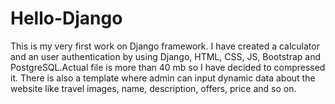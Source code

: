 # Hello-Django

This is my very first work on Django framework. I have created a calculator and an user authentication by using Django, HTML, CSS, JS, Bootstrap and PostgreSQL.Actual file is more than 40 mb so I have decided to compressed it. There is also a template where admin can input dynamic data about the website like travel images, name, description, offers, price and so on.
